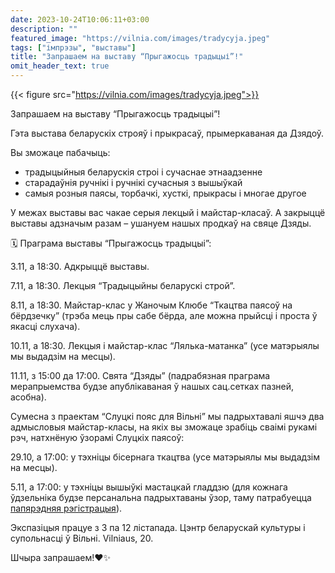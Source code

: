 ```yaml
---
date: 2023-10-24T10:06:11+03:00
description: ""
featured_image: "https://vilnia.com/images/tradycyja.jpeg"
tags: ["імпрэзы", "выставы"]
title: "Запрашаем на выставу “Прыгажосць традыцыі”!"
omit_header_text: true
---
```

{{< figure src="https://vilnia.com/images/tradycyja.jpeg">}}

Запрашаем на выставу “Прыгажосць традыцыі”!

Гэта выстава беларускіх строяў і прыкрасаў, прымеркаваная да Дзядоў.

Вы зможаце пабачыць:
- традыцыйныя беларускія строі і сучаснае этнаадзенне
- старадаўнія ручнікі і ручнікі сучасныя з вышыўкай
- самыя розныя паясы, торбачкі, хусткі, прыкрасы і многае другое

У межах выставы вас чакае серыя лекцый і майстар-класаў. А закрыццё выставы адзначым разам – ушануем нашых продкаў на свяце Дзяды.

🗓️ Праграма выставы “Прыгажосць традыцыі”:

3.11, а 18:30. Адкрыццё выставы.

7.11, а 18:30. Лекцыя “Традыцыйны беларускі строй”.

8.11, а 18:30. Майстар-клас у Жаночым Клюбе “Ткацтва паясоў на бёрдзечку” (трэба мець пры сабе бёрда, але можна прыйсці і проста ў якасці слухача).

10.11, а 18:30. Лекцыя і майстар-клас “Лялька-матанка” (усе матэрыялы мы выдадзім на месцы).

11.11, з 15:00 да 17:00. Свята “Дзяды” (падрабязная праграма мерапрыемства будзе апублікаваная ў нашых сац.сетках пазней, асобна).

Сумесна з праектам “Слуцкі пояс для Вільні” мы падрыхтавалі яшчэ два адмысловыя майстар-класы, на якіх вы зможаце зрабіць сваімі рукамі рэч, натхнёную ўзорамі Слуцкіх паясоў:

29.10, а 17:00: у тэхніцы бісернага ткацтва (усе матэрыялы мы выдадзім на месцы).

5.11, а 17:00: у тэхніцы вышыўкі мастацкай гладдзю (для кожнага ўдзельніка будзе персанальна падрыхтаваны ўзор, таму патрабуецца [папярэдняя рэгістрацыя](https://forms.gle/BprT6fxfPid92tzc7)).

Экспазіцыя працуе з 3 па 12 лістапада.
Цэнтр беларускай культуры і супольнасці ў Вільні. Vilniaus, 20.

Шчыра запрашаем!❤️✨